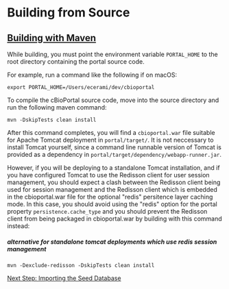 # Building from Source

## [Building with Maven](building-with-maven)

While building, you must point the environment variable `PORTAL_HOME` to
the root directory containing the portal source code.

For example, run a command like the following if on macOS:
```
export PORTAL_HOME=/Users/ecerami/dev/cbioportal
```

To compile the cBioPortal source code, move into the source directory and
run the following maven command:

```
mvn -DskipTests clean install
```

After this command completes, you will find a `cbioportal.war` file suitable
for Apache Tomcat deployment in `portal/target/`. It is not neccessary to
install Tomcat yourself, since a command line runnable version of Tomcat is
provided as a dependency in `portal/target/dependency/webapp-runner.jar`.

However, if you will be deploying to a standalone Tomcat installation, and
if you have configured Tomcat to use the Redisson client for user session
management, you should expect a clash between the Redisson client being
used for session management and the Redisson client which is embedded in
the cbioportal.war file for the optional "redis" persitence layer caching
mode. In this case, you should avoid using the "redis" option for the portal
property `persistence.cache_type` and you should prevent the Redisson
client from being packaged in cbioportal.war by building with this command
instead:

##### alternative for standalone tomcat deployments which use redis session management
```
mvn -Dexclude-redisson -DskipTests clean install
```

[Next Step: Importing the Seed Database](Import-the-Seed-Database.md)
